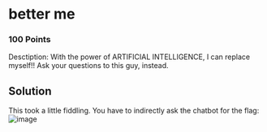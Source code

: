 # better me
### 100 Points
Desctiption: With the power of ARTIFICIAL INTELLIGENCE, I can replace myself!! Ask your questions to this guy, instead.

## Solution
This took a little fiddling. You have to indirectly ask the chatbot for the flag:
![image](https://user-images.githubusercontent.com/28494055/235207210-dca648c0-f5a1-47b3-90a1-e48cb236d10f.png)

